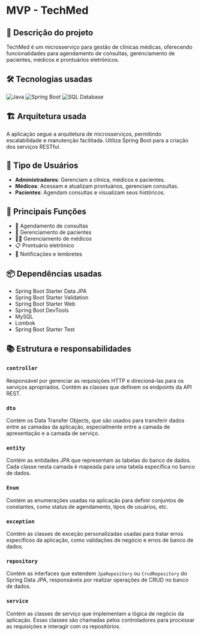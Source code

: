 # MVP - TechMed

## 📝 Descrição do projeto
TechMed é um microsserviço para gestão de clínicas médicas, oferecendo funcionalidades para agendamento de consultas, gerenciamento de pacientes, médicos e prontuários eletrônicos.

## 🛠️ Tecnologias usadas
![Java](https://img.shields.io/badge/Java-ED8B00?style=for-the-badge&logo=java&logoColor=white)
![Spring Boot](https://img.shields.io/badge/Spring%20Boot-6DB33F?style=for-the-badge&logo=spring-boot&logoColor=white)
![SQL Database](https://img.shields.io/badge/SQL-4479A1?style=for-the-badge&logo=MySQL&logoColor=white)

## 🏗️ Arquitetura usada
A aplicação segue a arquitetura de microsserviços, permitindo escalabilidade e manutenção facilitada. Utiliza Spring Boot para a criação dos serviços RESTful.

## 👥 Tipo de Usuários
- **Administradores**: Gerenciam a clínica, médicos e pacientes.
- **Médicos**: Acessam e atualizam prontuários, gerenciam consultas.
- **Pacientes**: Agendam consultas e visualizam seus históricos.

## 🚀 Principais Funções
- 📅 Agendamento de consultas
- 👥 Gerenciamento de pacientes
- 👨‍⚕️ Gerenciamento de médicos
- 📋 Prontuário eletrônico
- 🔔 Notificações e lembretes

## 📦 Dependências usadas
- Spring Boot Starter Data JPA
- Spring Boot Starter Validation
- Spring Boot Starter Web
- Spring Boot DevTools
- MySQL
- Lombok
- Spring Boot Starter Test

## 📚 Estrutura e responsabilidades

### `controller`
Responsável por gerenciar as requisições HTTP e direcioná-las para os serviços apropriados. Contém as classes que definem os endpoints da API REST.

### `dto`
Contém os Data Transfer Objects, que são usados para transferir dados entre as camadas da aplicação, especialmente entre a camada de apresentação e a camada de serviço.

### `entity`
Contém as entidades JPA que representam as tabelas do banco de dados. Cada classe nesta camada é mapeada para uma tabela específica no banco de dados.

### `Enum`
Contém as enumerações usadas na aplicação para definir conjuntos de constantes, como status de agendamento, tipos de usuários, etc.

### `exception`
Contém as classes de exceção personalizadas usadas para tratar erros específicos da aplicação, como validações de negócio e erros de banco de dados.

### `repository`
Contém as interfaces que estendem `JpaRepository` ou `CrudRepository` do Spring Data JPA, responsáveis por realizar operações de CRUD no banco de dados.

### `service`
Contém as classes de serviço que implementam a lógica de negócio da aplicação. Essas classes são chamadas pelos controladores para processar as requisições e interagir com os repositórios.
